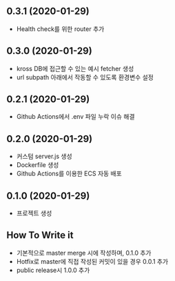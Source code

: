 ## 0.3.1 (2020-01-29)

- Health check를 위한 router 추가

## 0.3.0 (2020-01-29)

- kross DB에 접근할 수 있는 예시 fetcher 생성
- url subpath 아래에서 작동할 수 있도록 환경변수 설정

## 0.2.1 (2020-01-29)

- Github Actions에서 .env 파일 누락 이슈 해결

## 0.2.0 (2020-01-29)

- 커스텀 server.js 생성
- Dockerfile 생성
- Github Actions를 이용한 ECS 자동 배포 

## 0.1.0 (2020-01-29)

- 프로젝트 생성

## How To Write it

- 기본적으로 master merge 시에 작성하며, 0.1.0 추가
- Hotfix로 master에 직접 작성된 커밋이 있을 경우 0.0.1 추가
- public release시 1.0.0 추가
